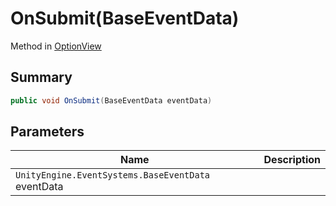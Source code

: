 # OnSubmit(BaseEventData)

Method in [OptionView](./)

## Summary

```csharp
public void OnSubmit(BaseEventData eventData)
```

## Parameters

| Name                                               | Description |
| -------------------------------------------------- | ----------- |
| `UnityEngine.EventSystems.BaseEventData` eventData |             |
